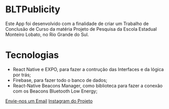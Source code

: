 # BLTPublicity
Este App foi desenvolvido com a finalidade de criar um Trabalho de Conclusão de Curso da matéria Projeto de Pesquisa da Escola Estadual Monteiro Lobato, no Rio Grande do Sul.

# Tecnologias
<ul>
  <li>React Native e EXPO, para fazer a contrução das Interfaces e da lógica por trás;</li>
  <li>Firebase, para fazer todo o banco de dados;</li>
  <li>React-Native Beacons Manager, como biblioteca para fazer a conexão com os Beacons Bluetooth Low Energy;</li>
</ul>
 
 <a href="mailto:bltpublicity@gmail.com">Envie-nos um Email</a>
 <a href="https://www.instagram.com/btlpublicity/">Instagram do Projeto</a>
